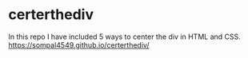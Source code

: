 # certerthediv
In this repo I have included 5 ways to center the div in HTML  and CSS.
https://sompal4549.github.io/certerthediv/
